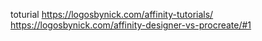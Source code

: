toturial 
https://logosbynick.com/affinity-tutorials/
https://logosbynick.com/affinity-designer-vs-procreate/#1
